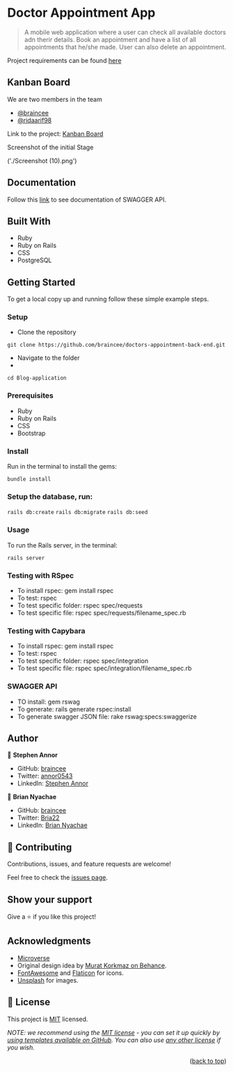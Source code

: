 # Doctor Appointment App

> A mobile web application where a user can check all available doctors adn therir details. Book an appointment and have a list of all appointments that he/she made. User can also delete an appointment.

Project requirements can be found [here](https://github.com/microverseinc/curriculum-final-capstone/blob/main/projects/business_requirements.md)

## Kanban Board
We are two members in the team 
 - [@braincee](https://github.com/braincee)
 - [@ridaarif98](https://github.com/Bria22)


Link to the project: [Kanban Board](https://github.com/users/braincee/projects/10)

Screenshot of the initial Stage

('./Screenshot (10).png') 

## Documentation
Follow this [link](http://localhost:3001/api-docs/index.html) to see documentation of SWAGGER API.

## Built With

- Ruby
- Ruby on Rails
- CSS
- PostgreSQL

## Getting Started

To get a local copy up and running follow these simple example steps.

### Setup

- Clone the repository

`git clone https://github.com/braincee/doctors-appointment-back-end.git `

- Navigate to the folder
- 
`cd Blog-application`

### Prerequisites

- Ruby
- Ruby on Rails 
- CSS
- Bootstrap

### Install

Run in the terminal to install the gems:

`bundle install`

### Setup the database, run:

`rails db:create`
`rails db:migrate`
`rails db:seed`

### Usage

To run the Rails server, in the terminal: 

`rails server`


### Testing with RSpec 

- To install rspec: gem install rspec
- To test: rspec
- To test specific folder: rspec spec/requests
- To test specific file: rspec spec/requests/filename_spec.rb

### Testing with Capybara 

- To install rspec: gem install rspec
- To test: rspec
- To test specific folder: rspec spec/integration
- To test specific file: rspec spec/integration/filename_spec.rb


### SWAGGER API 

- TO install: gem rswag
- To generate: rails generate rspec:install
- To generate swagger JSON file: rake rswag:specs:swaggerize
  

## Author

👤 **Stephen Annor**

- GitHub: [braincee](https://github.com/braincee)
- Twitter: [annor0543](https://twitter.com/annor0543)
- LinkedIn: [Stephen Annor](https://www.linkedin.com/stephen-annor)


👤 **Brian Nyachae**

- GitHub: [braincee](https://github.com/Bria22)
- Twitter: [Bria22](https://twitter.com/Bria22)
- LinkedIn: [Brian Nyachae](https://www.linkedin.com/in/brian-nyachae/)

## 🤝 Contributing

Contributions, issues, and feature requests are welcome!

Feel free to check the [issues page](https://github.com/braincee/doctors-appointment-back-end/issues).

## Show your support

Give a ⭐️ if you like this project!

## Acknowledgments
- [Microverse](https://www.microverse.org/)
- Original design idea by [Murat Korkmaz on Behance](https://www.behance.net/muratk).
- [FontAwesome](https://fontawesome.com/) and [Flaticon](https://www.flaticon.com/) for icons.
- [Unsplash](https://unsplash.com/) for images.

## 📝 License <a name="license"></a>

This project is [MIT](./LICENSE) licensed.

_NOTE: we recommend using the [MIT license](https://choosealicense.com/licenses/mit/) - you can set it up quickly by [using templates available on GitHub](https://docs.github.com/en/communities/setting-up-your-project-for-healthy-contributions/adding-a-license-to-a-repository). You can also use [any other license](https://choosealicense.com/licenses/) if you wish._

<p align="right">(<a href="#readme-top">back to top</a>)</p>